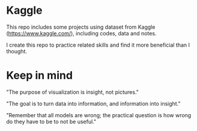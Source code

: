 # Kaggle

This repo includes some projects using dataset from Kaggle (https://www.kaggle.com/), including codes, data and notes.

I create this repo to practice related skills and find it more beneficial than I thought.

# Keep in mind

"The purpose of visualization is insight, not pictures."

"The goal is to turn data into information, and information into insight."

"Remember that all models are wrong; the practical question is how wrong do they have to be to not be useful." 
